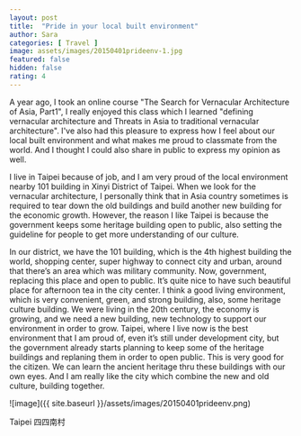 ```yaml
---
layout: post
title:  "Pride in your local built environment"
author: Sara
categories: [ Travel ]
image: assets/images/20150401prideenv-1.jpg
featured: false
hidden: false
rating: 4
---
```

<head>
<!-- Google tag (gtag.js) -->
<script async src="https://www.googletagmanager.com/gtag/js?id=G-VJSP86KJVY"></script>
<script>
  window.dataLayer = window.dataLayer || [];
  function gtag(){dataLayer.push(arguments);}
  gtag('js', new Date());

  gtag('config', 'G-VJSP86KJVY');
</script>
</head>
A year ago, I took an online course "The Search for Vernacular Architecture of Asia, Part1", I really enjoyed this class which I learned "defining vernacular architecture and Threats in Asia to traditional vernacular architecture". I've also had this pleasure to express how I feel about our local built environment and what makes me proud to classmate from the world. And I thought I could also share in public to express my opinion as well.

I live in Taipei because of job, and I am very proud of the local environment nearby 101 building in Xinyi District of Taipei. When we look for the vernacular architecture, I personally think that in Asia country sometimes is required to tear down the old buildings and build another new building for the economic growth. However, the reason I like Taipei is because the government keeps some heritage building open to public, also setting the guideline for people to get more understanding of our culture.

In our district, we have the 101 building, which is the 4th highest building the world, shopping center, super highway to connect city and urban, around that there’s an area which was military community. Now, government, replacing this place and open to public. It’s quite nice to have such beautiful place for afternoon tea in the city center.
I think a good living environment, which is very convenient, green, and strong building, also, some heritage culture building. We were living in the 20th century, the economy is growing, and we need a new building, new technology to support our environment in order to grow.
Taipei, where I live now is the best environment that I am proud of, even it’s still under development city, but the government already starts planning to keep some of the heritage buildings and replaning them in order to open public. This is very good for the citizen. We can learn the ancient heritage thru these buildings with our own eyes. And I am really like the city which combine the new and old culture, building together.

![image]({{ site.baseurl }}/assets/images/20150401prideenv.png)

Taipei 四四南村


<script async src="https://pagead2.googlesyndication.com/pagead/js/adsbygoogle.js?client=ca-pub-9006173418797422"
     crossorigin="anonymous"></script>

